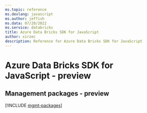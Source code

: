 ```yaml
---
ms.topic: reference
ms.devlang: javascript
ms.author: jeffish
ms.data: 07/20/2022
ms.service: databricks
title: Azure Data Bricks SDK for JavaScript
author: xirzec
description: Reference for Azure Data Bricks SDK for JavaScript
---
```

# Azure Data Bricks SDK for JavaScript - preview

## Management packages - preview
[!INCLUDE [mgmt-packages](data-bricks-mgmt-index.md)]
